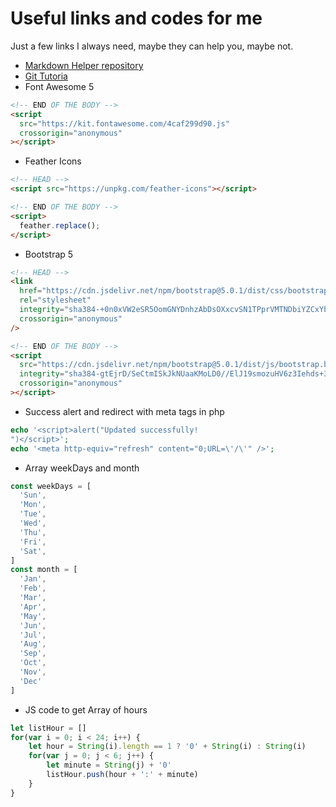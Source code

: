 # Useful links and codes for me

Just a few links I always need, maybe they can help you, maybe not.

- [Markdown Helper repository](https://github.com/luong-komorebi/Markdown-Tutorial/blob/master/README_pt-BR.md#tools)
- [Git Tutoria](https://github.com/rafaballerini/GitTutorial)
- Font Awesome 5

```html
<!-- END OF THE BODY -->
<script
  src="https://kit.fontawesome.com/4caf299d90.js"
  crossorigin="anonymous"
></script>
```

- Feather Icons

```html
<!-- HEAD -->
<script src="https://unpkg.com/feather-icons"></script>

<!-- END OF THE BODY -->
<script>
  feather.replace();
</script>
```

- Bootstrap 5

```html
<!-- HEAD -->
<link
  href="https://cdn.jsdelivr.net/npm/bootstrap@5.0.1/dist/css/bootstrap.min.css"
  rel="stylesheet"
  integrity="sha384-+0n0xVW2eSR5OomGNYDnhzAbDsOXxcvSN1TPprVMTNDbiYZCxYbOOl7+AMvyTG2x"
  crossorigin="anonymous"
/>

<!-- END OF THE BODY -->
<script
  src="https://cdn.jsdelivr.net/npm/bootstrap@5.0.1/dist/js/bootstrap.bundle.min.js"
  integrity="sha384-gtEjrD/SeCtmISkJkNUaaKMoLD0//ElJ19smozuHV6z3Iehds+3Ulb9Bn9Plx0x4"
  crossorigin="anonymous"
></script>
```

- Success alert and redirect with meta tags in php

```php
echo '<script>alert("Updated successfully!
")</script>';
echo '<meta http-equiv="refresh" content="0;URL=\'/\'" />';
```

- Array weekDays and month

```js
const weekDays = [
  'Sun',
  'Mon',
  'Tue',
  'Wed',
  'Thu',
  'Fri',
  'Sat',
]
const month = [
  'Jan',
  'Feb',
  'Mar',
  'Apr',
  'May',
  'Jun',
  'Jul',
  'Aug',
  'Sep',
  'Oct',
  'Nov',
  'Dec'
]
```

- JS code to get Array of hours

```js
let listHour = []
for(var i = 0; i < 24; i++) {
    let hour = String(i).length == 1 ? '0' + String(i) : String(i)
    for(var j = 0; j < 6; j++) {
        let minute = String(j) + '0'
        listHour.push(hour + ':' + minute)
    }
}
```
